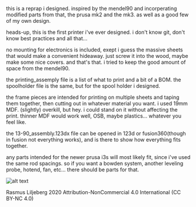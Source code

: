 this is a reprap i designed.
inspired by the mendel90 and incorperating modified parts from that, the prusa mk2 and the mk3.
as well as a good few of my own design.

heads-up, this is the first printer i've ever designed.
i don't know git, don't know best practices and all that...

no mounting for electronics is included, exept i guess the massive sheets that would make a convenient hideaway.
just screw it into the wood, maybe make some nice covers. and that's that. 
i tried to keep the good amount of space from the mendel90.

the printing_assemply file is a list of what to print and a bit of a BOM.
the spoolholder file is the same, but for the spool holder i designed.

the frame pieces are intended for printing on multiple sheets and taping them together, 
then cutting out in whatever material you want. i used 19mm MDF. 
(slightly) overkill, but hey. i could stand on it without affecting the print.
thinner MDF would work well, OSB, maybe plastics... whatever you feel like.

the 13-90_assembly.123dx file can be opened in 123d or fusion360(though in fusion not everything works),
and is there to show how everything fits together.

any parts intended for the newer prusa i3s will most likely fit, since i've used the same rod spacings.
so if you want a bowden system, another leveling probe, hotend, fan, etc... there should be parts for that.

![alt text](https://raw.githubusercontent.com/rallekralle11/i3-90/master/images/full.jpg)

Rasmus Liljeberg 2020
Attribution-NonCommercial 4.0 International (CC BY-NC 4.0)